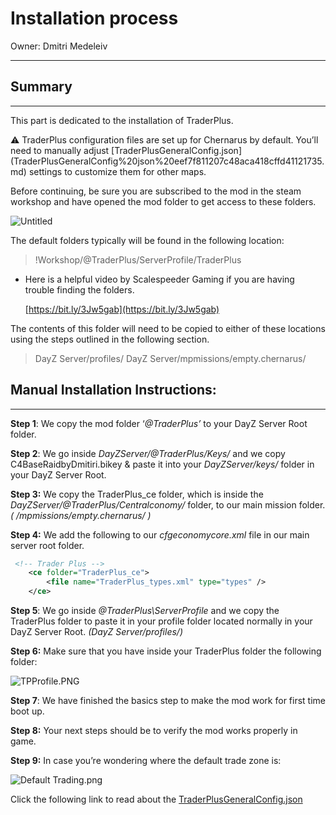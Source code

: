 # Installation process

Owner: Dmitri Medeleiv

---

## Summary

---

This part is dedicated to the installation of TraderPlus. 

<aside>
⚠️ TraderPlus configuration files are set up for Chernarus by default. You’ll need to manually adjust [TraderPlusGeneralConfig.json](TraderPlusGeneralConfig%20json%20eef7f811207c48aca418cffd41121735.md) settings to customize them for other maps.

</aside>

Before continuing, be sure you are subscribed to the mod in the steam workshop and have opened the mod folder to get access to these folders.

![Untitled](Installation%20process%20904660a9ae9444bfa0919971d947eca5/Untitled.png)

The default folders typically will be found in the following location: 

> !Workshop/@TraderPlus/ServerProfile/TraderPlus
> 
- Here is a helpful video by Scalespeeder Gaming if you are having trouble finding the folders.
    
    [https://bit.ly/3Jw5gab](https://bit.ly/3Jw5gab)
    

The contents of this folder will need to be copied to either of these locations using the steps outlined in the following section.

> DayZ Server/profiles/
DayZ Server/mpmissions/empty.chernarus/
> 

## Manual Installation **Instructions:**

---

**Step 1**: We copy the mod folder ‘*@TraderPlus’* to your DayZ Server Root folder.

**Step 2**: We go inside *DayZServer/@TraderPlus/Keys/* and we copy C4BaseRaidbyDmitiri.bikey & paste it into your *DayZServer/keys/* folder in your DayZ Server Root.

**Step 3:** We copy the TraderPlus_ce folder, which is inside the *DayZServer/@TraderPlus/Centralconomy/* folder, to our main mission folder. *( /mpmissions/empty.chernarus/ )*

**Step 4:** We add the following to our *cfgeconomycore.xml* file in our main server root folder.

```xml
 <!-- Trader Plus -->
	<ce folder="TraderPlus_ce">
		<file name="TraderPlus_types.xml" type="types" />
	</ce>
```

**Step 5**: We go inside *@TraderPlus\ServerProfile* and we copy the TraderPlus folder to paste it in your profile folder located normally in your DayZ Server Root. *(DayZ Server/profiles/)*

**Step 6:** Make sure that you have inside your TraderPlus folder the following folder:

![TPProfile.PNG](Installation%20process%20904660a9ae9444bfa0919971d947eca5/TPProfile.png)

**Step 7**: We have finished the basics step to make the mod work for first time boot up.

**Step 8:** Your next steps should be to verify the mod works properly in game. 

**Step 9:** In case you’re wondering where the default trade zone is:

![Default Trading.png](Installation%20process%20904660a9ae9444bfa0919971d947eca5/Default_Trading.png)

Click the following link to read about the [TraderPlusGeneralConfig.json](TraderPlusGeneralConfig%20json%20eef7f811207c48aca418cffd41121735.md)